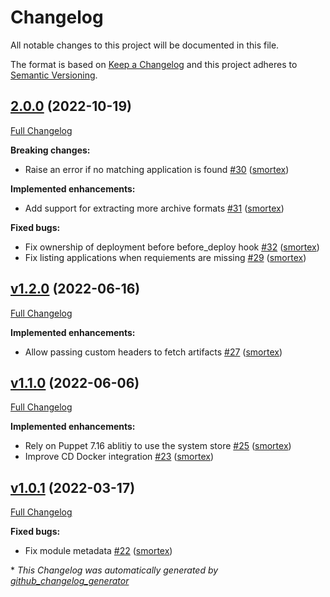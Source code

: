 # Changelog

All notable changes to this project will be documented in this file.

The format is based on [Keep a Changelog](https://keepachangelog.com/en/1.0.0/)
and this project adheres to [Semantic Versioning](https://semver.org/spec/v2.0.0.html).

## [2.0.0](https://github.com/opus-codium/puppet-application/tree/2.0.0) (2022-10-19)

[Full Changelog](https://github.com/opus-codium/puppet-application/compare/v1.2.0...2.0.0)

**Breaking changes:**

- Raise an error if no matching application is found [\#30](https://github.com/opus-codium/puppet-application/pull/30) ([smortex](https://github.com/smortex))

**Implemented enhancements:**

- Add support for extracting more archive formats [\#31](https://github.com/opus-codium/puppet-application/pull/31) ([smortex](https://github.com/smortex))

**Fixed bugs:**

- Fix ownership of deployment before before\_deploy hook [\#32](https://github.com/opus-codium/puppet-application/pull/32) ([smortex](https://github.com/smortex))
- Fix listing applications when requiements are missing [\#29](https://github.com/opus-codium/puppet-application/pull/29) ([smortex](https://github.com/smortex))

## [v1.2.0](https://github.com/opus-codium/puppet-application/tree/v1.2.0) (2022-06-16)

[Full Changelog](https://github.com/opus-codium/puppet-application/compare/v1.1.0...v1.2.0)

**Implemented enhancements:**

- Allow passing custom headers to fetch artifacts [\#27](https://github.com/opus-codium/puppet-application/pull/27) ([smortex](https://github.com/smortex))

## [v1.1.0](https://github.com/opus-codium/puppet-application/tree/v1.1.0) (2022-06-06)

[Full Changelog](https://github.com/opus-codium/puppet-application/compare/v1.0.1...v1.1.0)

**Implemented enhancements:**

- Rely on Puppet 7.16 ablitiy to use the system store [\#25](https://github.com/opus-codium/puppet-application/pull/25) ([smortex](https://github.com/smortex))
- Improve CD Docker integration [\#23](https://github.com/opus-codium/puppet-application/pull/23) ([smortex](https://github.com/smortex))

## [v1.0.1](https://github.com/opus-codium/puppet-application/tree/v1.0.1) (2022-03-17)

[Full Changelog](https://github.com/opus-codium/puppet-application/compare/v1.0.0...v1.0.1)

**Fixed bugs:**

- Fix module metadata [\#22](https://github.com/opus-codium/puppet-application/pull/22) ([smortex](https://github.com/smortex))



\* *This Changelog was automatically generated by [github_changelog_generator](https://github.com/github-changelog-generator/github-changelog-generator)*
